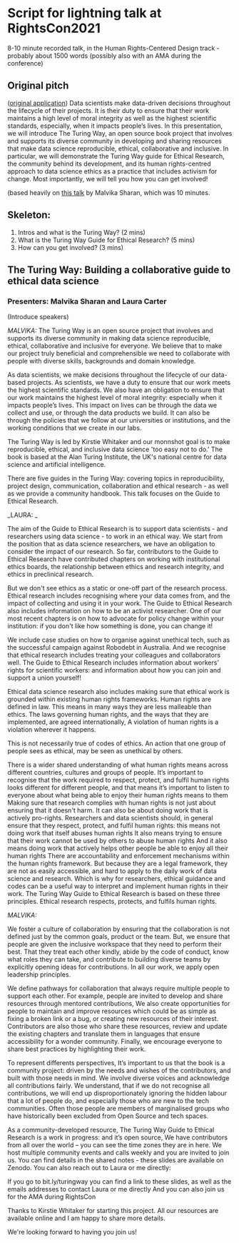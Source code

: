 # Script for lightning talk at RightsCon2021

8-10 minute recorded talk, in the Human Rights-Centered Design track - probably about 1500 words
(possibly also with an AMA during the conference)

## Original pitch
([original application](https://github.com/alan-turing-institute/the-turing-way/blob/master/conferences/abstracts/2021-01-RightsCon.md))
Data scientists make data-driven decisions throughout the lifecycle of their projects. 
It is their duty to ensure that their work maintains a high level of moral integrity as well as the highest scientific standards, especially, when it impacts people’s lives. 
In this presentation, we will introduce The Turing Way, an open source book project that involves and supports its diverse community in developing and sharing resources that make data science reproducible, ethical, collaborative and inclusive. 
In particular, we will demonstrate the Turing Way guide for Ethical Research, the community behind its development, and its human rights-centred approach to data science ethics as a practice that includes activism for change. 
Most importantly, we will tell you how you can get involved!

(based heavily on [this talk](https://zenodo.org/record/3968454#.YIA1Vmgo-i5) by Malvika Sharan, which was 10 minutes.

## Skeleton:
1. Intros and what is the Turing Way? (2 mins)
3. What is the Turing Way Guide for Ethical Research? (5 mins)
4. How can you get involved? (3 mins)

## The Turing Way: Building a collaborative guide to ethical data science
### Presenters: Malvika Sharan and Laura Carter

(Introduce speakers)

_MALVIKA:_
The Turing Way is an open source project that involves and supports its diverse community in making data science reproducible, ethical, collaborative and inclusive for everyone. We believe that to make our project truly beneficial and comprehensible we need to collaborate with people with diverse skills, backgrounds and domain knowledge.    

As data scientists, we make decisions throughout the lifecycle of our data-based projects. As scientists, we have a duty to ensure that our work meets the highest scientific standards. We also have an obligation to ensure that our work maintains the highest level of moral integrity: especially when it impacts people’s lives. This impact on lives can be through the data we collect and use, or through the data products we build. It can also be through the policies that we follow at our universities or institutions, and the working conditions that we create in our labs.

The Turing Way is led by Kirstie Whitaker and our monnshot goal is to make reproducible, ethical, and inclusive data science 'too easy not to do.' The book is based at the Alan Turing Institute, the UK's national centre for data science and artificial intelligence. 

There are five guides in the Turing Way: covering topics in reproducibility, project design, communication, collaboration and ethical research - as well as we provide a community handbook. This talk focuses on the Guide to Ethical Research.

_LAURA: _

The aim of the Guide to Ethical Research is to support data scientists - and researchers using data science - to work in an ethical way. We start from the position that as data science researchers, we have an obligation to consider the impact of our research. So far, contributors to the Guide to Ethical Research have contributed chapters on working with institutional ethics boards, the relationship between ethics and research integrity, and ethics in preclinical research.

But we don't see ethics as a static or one-off part of the research process. Ethical research includes recognising where your data comes from, and the impact of collecting and using it in your work. 
The Guide to Ethical Research also includes information on how to be an activist researcher. One of our most recent chapters is on how to advocate for policy change within your institution: if you don't like how something is done, you can change it! 

We include case studies on how to organise against unethical tech, such as the successful campaign against Robodebt in Australia. 
And we recognise that ethical research includes treating your colleagues and collaborators well. The Guide to Ethical Research includes information about workers’ rights for scientific workers: and information about how you can join and support a union yourself!

Ethical data science research also includes making sure that ethical work is grounded within existing human rights frameworks. 
Human rights are defined in law. 
This means in many ways they are less malleable than ethics.
The laws governing human rights, and the ways that they are implemented, are agreed internationally,
A violation of human rights is a violation wherever it happens. 

This is not necessarily true of codes of ethics. 
An action that one group of people sees as ethical, may be seen as unethical by others. 

There is a wider shared understanding of what human rights means across different countries, cultures and groups of people.
It’s important to recognise that the work required to respect, protect, and fulfil human rights looks different for different people, and that means it’s important to listen to everyone about what being able to enjoy their human rights means to them
Making sure that research complies with human rights is not just about ensuring that it doesn't harm. It can also be about doing work that is actively pro-rights.
Researchers and data scientists should, in general ensure that they respect, protect, and fulfil human rights: 
this means not doing work that itself abuses human rights
It also means trying to ensure that their work cannot be used by others to abuse human rights
And it also means doing work that actively helps other people be able to enjoy all their human rights
There are accountability and enforcement mechanisms within the human rights framework.
But because they are a legal framework, they are not as easily accessible, and hard to apply to the daily work of data science and research. Which is why for researchers, ethical guidance and codes can be a useful way to interpret and implement human rights in their work.
The Turing Way Guide to Ethical Research is based on these three principles. Ethical research respects, protects, and fulfils human rights. 

_MALVIKA:_

We foster a culture of collaboration by ensuring that the collaboration is not defined just by the common goals, product or the team. But, we ensure that people are given the inclusive workspace that they need to perform their best. That they treat each other kindly, abide by the code of conduct, know what roles they can take, and contribute to building diverse teams by explicitly opening ideas for contributions. In all our work, we apply open leadership principles.

We define pathways for collaboration that always require multiple people to support each other. For example, people are invited to develop and share resources through mentored contributions, 
We also create opportunities for people to maintain and improve resources which could be as simple as fixing a broken link or a bug, or creating new resources of their interest. Contributors are also those who share these resources, review and update the existing chapters and translate them in languages that ensure accessibility for a  wonder community. Finally, we encourage everyone to share best practices by highlighting their work.

To represent differents perspectives, It’s important to us that the book is a community project: driven by the needs and wishes of the contributors, and built with those needs in mind. We involve diverse voices and acknowledge all contributions fairly. We understand, that if we do not recognise all contributions, we will end up disproportionately ignoring the hidden labour that a lot of people do, and especially those who are new to the tech communities. Often those people are members of marginalised groups who have historically been excluded from Open Source and tech spaces. 

As a community-developed resource, The Turing Way Guide to Ethical Research is a work in progress: and it’s open source, We have contributors from all over the world – you can see the time zones they are in here. 
We host multiple community events and calls weekly and you are invited to join us. You can find details in the shared notes - these slides are available on Zenodo. You can also reach out to Laura or me directly: 

If you go to bit.ly/turingway you can find a link to these slides, as well as the emails addresses to contact Laura or me directly
And you can also join us for the AMA during RightsCon

Thanks to Kirstie Whitaker for starting this project.  All our resources are available online and I am happy to share more details.

We're looking forward to having you join us!
